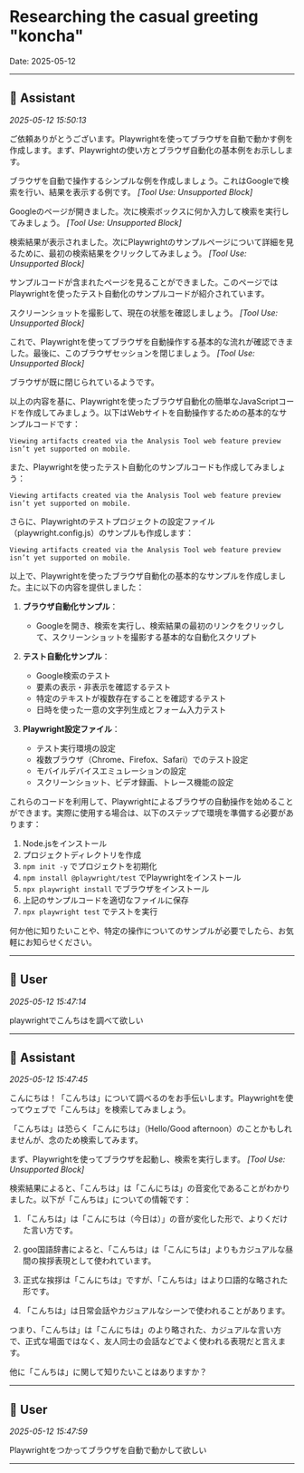 # Researching the casual greeting "koncha"

Date: 2025-05-12

---

## 🤖 Assistant
*2025-05-12 15:50:13*

ご依頼ありがとうございます。Playwrightを使ってブラウザを自動で動かす例を作成します。まず、Playwrightの使い方とブラウザ自動化の基本例をお示しします。

ブラウザを自動で操作するシンプルな例を作成しましょう。これはGoogleで検索を行い、結果を表示する例です。
*[Tool Use: Unsupported Block]*



Googleのページが開きました。次に検索ボックスに何か入力して検索を実行してみましょう。
*[Tool Use: Unsupported Block]*



検索結果が表示されました。次にPlaywrightのサンプルページについて詳細を見るために、最初の検索結果をクリックしてみましょう。
*[Tool Use: Unsupported Block]*



サンプルコードが含まれたページを見ることができました。このページではPlaywrightを使ったテスト自動化のサンプルコードが紹介されています。

スクリーンショットを撮影して、現在の状態を確認しましょう。
*[Tool Use: Unsupported Block]*



これで、Playwrightを使ってブラウザを自動操作する基本的な流れが確認できました。最後に、このブラウザセッションを閉じましょう。
*[Tool Use: Unsupported Block]*



ブラウザが既に閉じられているようです。

以上の内容を基に、Playwrightを使ったブラウザ自動化の簡単なJavaScriptコードを作成してみましょう。以下はWebサイトを自動操作するための基本的なサンプルコードです：
```
Viewing artifacts created via the Analysis Tool web feature preview isn’t yet supported on mobile.
```



また、Playwrightを使ったテスト自動化のサンプルコードも作成してみましょう：
```
Viewing artifacts created via the Analysis Tool web feature preview isn’t yet supported on mobile.
```



さらに、Playwrightのテストプロジェクトの設定ファイル（playwright.config.js）のサンプルも作成します：
```
Viewing artifacts created via the Analysis Tool web feature preview isn’t yet supported on mobile.
```



以上で、Playwrightを使ったブラウザ自動化の基本的なサンプルを作成しました。主に以下の内容を提供しました：

1. **ブラウザ自動化サンプル**：
   - Googleを開き、検索を実行し、検索結果の最初のリンクをクリックして、スクリーンショットを撮影する基本的な自動化スクリプト

2. **テスト自動化サンプル**：
   - Google検索のテスト
   - 要素の表示・非表示を確認するテスト
   - 特定のテキストが複数存在することを確認するテスト
   - 日時を使った一意の文字列生成とフォーム入力テスト

3. **Playwright設定ファイル**：
   - テスト実行環境の設定
   - 複数ブラウザ（Chrome、Firefox、Safari）でのテスト設定
   - モバイルデバイスエミュレーションの設定
   - スクリーンショット、ビデオ録画、トレース機能の設定

これらのコードを利用して、Playwrightによるブラウザの自動操作を始めることができます。実際に使用する場合は、以下のステップで環境を準備する必要があります：

1. Node.jsをインストール
2. プロジェクトディレクトリを作成
3. `npm init -y` でプロジェクトを初期化
4. `npm install @playwright/test` でPlaywrightをインストール
5. `npx playwright install` でブラウザをインストール
6. 上記のサンプルコードを適切なファイルに保存
7. `npx playwright test` でテストを実行

何か他に知りたいことや、特定の操作についてのサンプルが必要でしたら、お気軽にお知らせください。

---

## 👤 User
*2025-05-12 15:47:14*

playwrightでこんちはを調べて欲しい

---

## 🤖 Assistant
*2025-05-12 15:47:45*

こんにちは！「こんちは」について調べるのをお手伝いします。Playwrightを使ってウェブで「こんちは」を検索してみましょう。

「こんちは」は恐らく「こんにちは」（Hello/Good afternoon）のことかもしれませんが、念のため検索してみます。

まず、Playwrightを使ってブラウザを起動し、検索を実行します。
*[Tool Use: Unsupported Block]*



検索結果によると、「こんちは」は「こんにちは」の音変化であることがわかりました。以下が「こんちは」についての情報です：

1. 「こんちは」は「こんにちは（今日は）」の音が変化した形で、よりくだけた言い方です。

2. goo国語辞書によると、「こんちは」は「こんにちは」よりもカジュアルな昼間の挨拶表現として使われています。

3. 正式な挨拶は「こんにちは」ですが、「こんちは」はより口語的な略された形です。

4. 「こんちは」は日常会話やカジュアルなシーンで使われることがあります。

つまり、「こんちは」は「こんにちは」のより略された、カジュアルな言い方で、正式な場面ではなく、友人同士の会話などでよく使われる表現だと言えます。

他に「こんちは」に関して知りたいことはありますか？

---

## 👤 User
*2025-05-12 15:47:59*

Playwrightをつかってブラウザを自動で動かして欲しい

---
